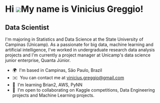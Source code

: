Hi ![](https://user-images.githubusercontent.com/18350557/176309783-0785949b-9127-417c-8b55-ab5a4333674e.gif)My name is Vinicius Greggio!
=========================================================================================================================================

Data Scientist
--------------

I'm majoring in Statistics and Data Science at the State University of Campinas (Unicamp). As a passionate for big data, machine learning and artificial intelligence, I've worked in undergraduate research data analysis projects and I'm currently a project manager at Unicamp's data science junior enterprise, Quanta Júnior.

*   🌍  I'm based in Campinas, São Paulo, Brazil
*   ✉️  You can contact me at [vinicius.greggio@gmail.com](mailto:vinicius.greggio@gmail.com)
*   🧠  I'm learning Brian2, AWS, PyNN
*   🤝  I'm open to collaborating on Kaggle competitions, Data Engineering projects and Machine Learning projects.
